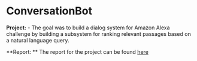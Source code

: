 # ConversationBot


**Project:** - The goal was to build  a dialog system for Amazon Alexa challenge by building a subsystem for 
ranking relevant passages based on a natural language query.

**Report: ** The report for the project can be found [here](https://github.com/SnehalRaj/ConversationBot/blob/master/Report.pdf)
